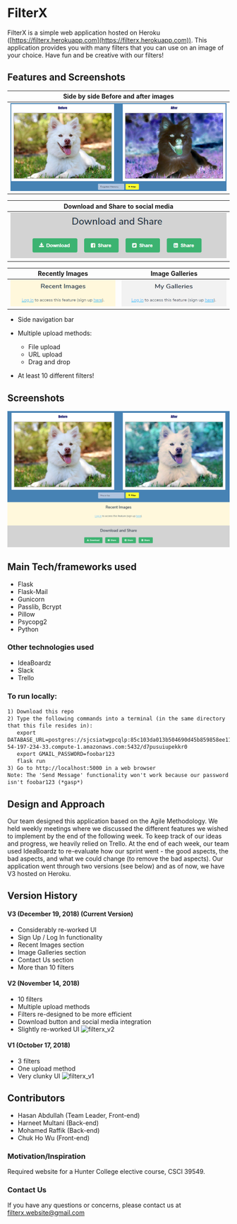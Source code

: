# FilterX
FilterX is a simple web application hosted on Heroku ([https://filterx.herokuapp.com](https://filterx.herokuapp.com)).
This application provides you with many filters that you can use on an image of your choice.
Have fun and be creative with our filters!



## Features and Screenshots
| Side by side Before and after images |
| :----------------------------------: |
| ![demo](https://github.com/MohamedRaffik/FilterWebsite/blob/master/versions/screenshots/filterx_v3_before_and_after_filter.png) |

| Download and Share to social media |
| :--------------------------------: |
| ![demo](https://github.com/MohamedRaffik/FilterWebsite/blob/master/versions/screenshots/filterx_v3_download_and_share.png) |

| Recently Images | Image Galleries |
| ------------------- | ------------------------------------ |
| ![demo](https://github.com/MohamedRaffik/FilterWebsite/blob/master/versions/screenshots/filterx_v3_recent_images.png) | ![demo](https://github.com/MohamedRaffik/FilterWebsite/blob/master/versions/screenshots/filterx_v3_my_galleries.png) |

- Side navigation bar

- Multiple upload methods:
  - File upload
  - URL upload
  - Drag and drop

- At least 10 different filters!

## Screenshots
![demo](https://github.com/MohamedRaffik/FilterWebsite/blob/master/versions/filterx_v3.png)



## Main Tech/frameworks used
- Flask
- Flask-Mail
- Gunicorn
- Passlib, Bcrypt
- Pillow
- Psycopg2
- Python

### Other technologies used
- IdeaBoardz
- Slack
- Trello

### To run locally:
    1) Download this repo
    2) Type the following commands into a terminal (in the same directory that this file resides in):
       export DATABASE_URL=postgres://sjcsiatwgpcqlp:85c103da013b504690d45b859858ee11f0bd8206eb15fc6884e15aa7fabf65a4@ec2-54-197-234-33.compute-1.amazonaws.com:5432/d7pusuiupekkr0
       export GMAIL_PASSWORD=foobar123
       flask run
    3) Go to http://localhost:5000 in a web browser
    Note: The 'Send Message' functionality won't work because our password isn't foobar123 (*gasp*)

## Design and Approach
Our team designed this application based on the Agile Methodology. We held weekly meetings where we discussed
the different features we wished to implement by the end of the following week. To keep track of our ideas and
progress, we heavily relied on Trello. At the end of each week, our team used IdeaBoardz to re-evaluate how
our sprint went - the good aspects, the bad aspects, and what we could change (to remove the bad aspects).
Our application went through two versions (see below) and as of now, we have V3 hosted on Heroku.

## Version History
#### V3 (December 19, 2018) (Current Version)
- Considerably re-worked UI
- Sign Up / Log In functionality
- Recent Images section
- Image Galleries section
- Contact Us section
- More than 10 filters

#### V2 (November 14, 2018)
- 10 filters
- Multiple upload methods
- Filters re-designed to be more efficient
- Download button and social media integration
- Slightly re-worked UI
![filterx_v2](https://user-images.githubusercontent.com/37593075/49114920-6089d880-f267-11e8-8234-c5b4dd6424c8.png)

#### V1 (October 17, 2018)
- 3 filters
- One upload method
- Very clunky UI
![filterx_v1](https://user-images.githubusercontent.com/37593075/49114893-523bbc80-f267-11e8-880e-429f7401b287.png)

## Contributors
- Hasan Abdullah (Team Leader, Front-end)
- Harneet Multani (Back-end)
- Mohamed Raffik (Back-end)
- Chuk Ho Wu (Front-end)

### Motivation/Inspiration
Required website for a Hunter College elective course, CSCI 39549.

### Contact Us
If you have any questions or concerns, please contact us at [filterx.website@gmail.com](mailto:filterx.website@gmail.com)